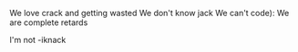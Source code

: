 We love crack and getting wasted
We don't know jack
We can't code):
We are complete retards

I'm not -iknack
